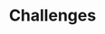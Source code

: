 ---
layout: one_column_cms_prizes
title: Challenges
display_title: Challenges
cms_blocks:
    - hackgt_prizes
    - blackrock_prize
    - ncr_prize
    - nsin_drone
    - nsin_q
    - nsin_seismic
    - wayfair_prize
    - disney_prize
    - accenture_prize
    - pdi_prize
    - anthem_prize
    - equifax_prize
    - msft_prize
    - esri_prize
    - alexa_prize
    - teleportal_prize
    - bny_prize
    - cap_one_prize
    - cardlytics_prize
    - bose_prize
    - statefarm_prize
    - att_prize
    - facebook_prize
icon: nav_icons/DayLink.svg
---